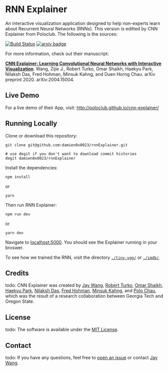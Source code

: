 # RNN Explainer

An interactive visualization application designed to help non-experts learn about Recurrent Neural Networks (RNNs). This version is editted by CNN Explainer from Poloclub. The following is the sources:

[![Build Status](https://travis-ci.com/poloclub/cnn-explainer.svg?branch=master)](https://travis-ci.com/poloclub/cnn-explainer)
[![arxiv badge](https://img.shields.io/badge/arXiv-2004.15004-red)](http://arxiv.org/abs/2004.15004)

<!-- <a href="https://youtu.be/HnWIHWFbuUQ" target="_blank"><img src="https://i.imgur.com/TIKlgt6.png" style="max-width:100%;"></a> -->

For more information, check out their manuscript:

[**CNN Explainer: Learning Convolutional Neural Networks with Interactive Visualization**](https://arxiv.org/abs/2004.15004).
Wang, Zijie J., Robert Turko, Omar Shaikh, Haekyu Park, Nilaksh Das, Fred Hohman, Minsuk Kahng, and Duen Horng Chau.
arXiv preprint 2020. arXiv:2004.15004.


## Live Demo

For a live demo of their App, visit: http://poloclub.github.io/cnn-explainer/

## Running Locally

Clone or download this repository:

```
git clone git@github.com:damien0x0023/rnnExplainer.git

# use degit if you don't want to download commit histories
degit damien0x0023/rnnExplainer
```

Install the dependencies:

```
npm install 
```
or
```
yarn
```

Then run RNN Explainer:

```
npm run dev
```
or
```
yarn dev
```

Navigate to [localhost:5000](https://localhost:5000). You should see the Explainer running in your broswer.

To see how we trained the RNN, visit the directory [`./tiny-vgg/`](tiny-vgg) or [`./imdb/`](imdb).

## Credits
todo:
CNN Explainer was created by 
<a href="https://zijie.wang/">Jay Wang</a>,
<a href="https://www.linkedin.com/in/robert-turko/">Robert Turko</a>, 
<a href="http://oshaikh.com/">Omar Shaikh</a>,
<a href="https://haekyu.com/">Haekyu Park</a>,
<a href="http://nilakshdas.com/">Nilaksh Das</a>,
<a href="https://fredhohman.com/">Fred Hohman</a>,
<a href="http://minsuk.com">Minsuk Kahng</a>, and
<a href="https://www.cc.gatech.edu/~dchau/">Polo Chau</a>,
which was the result of a research collaboration between 
Georgia Tech and Oregon State.

<!-- We thank
[Anmol Chhabria](https://www.linkedin.com/in/anmolchhabria),
[Kaan Sancak](https://kaansancak.com),
[Kantwon Rogers](https://www.kantwon.com), and the
[Georgia Tech Visualization Lab](http://vis.gatech.edu)
for their support and constructive feedback. -->
 
<!-- ## Citation
```
@article{wangCNNExplainerLearning2020,
  title = {{{CNN Explainer}}: {{Learning Convolutional Neural Networks}} with {{Interactive Visualization}}},
  shorttitle = {{{CNN Explainer}}},
  author = {Wang, Zijie J. and Turko, Robert and Shaikh, Omar and Park, Haekyu and Das, Nilaksh and Hohman, Fred and Kahng, Minsuk and Chau, Duen Horng},
  year = {2020},
  month = apr,
  archivePrefix = {arXiv},
  eprint = {2004.15004},
  eprinttype = {arxiv},
  journal = {arXiv:2004.15004 [cs]}
}
``` -->

## License
todo:
The software is available under the [MIT License](https://github.com/poloclub/cnn-explainer/blob/master/LICENSE).

## Contact
todo:
If you have any questions, feel free to [open an issue](https://github.com/poloclub/cnn-explainer/issues/new/choose) or contact [Jay Wang](https://www.zijie.wang).


